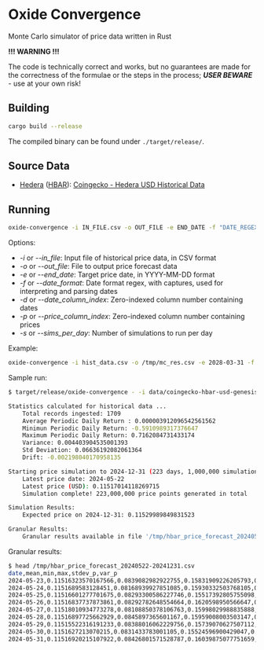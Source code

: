# Oxide Convergence

Monte Carlo simulator of price data written in Rust

**!!! WARNING !!!**

The code is technically correct and works, but no guarantees are made for the correctness of the formulae or the steps in the process; **_USER BEWARE_** - use at your own risk!

## Building

```sh
cargo build --release
```

The compiled binary can be found under `./target/release/`.

## Source Data

- [Hedera](https://hedera.com/) ([HBAR](https://hedera.com/hbar)): [Coingecko - Hedera USD Historical Data](https://www.coingecko.com/en/coins/hedera/historical_data)

## Running

```sh
oxide-convergence -i IN_FILE.csv -o OUT_FILE -e END_DATE -f "DATE_REGEX" -d DATE_COLUMN_INDEX -p PRICE_COLUMN_INDEX -s INTEGER
```

Options:

- _-i_ or _--in_file_: Input file of historical price data, in CSV format
- _-o_ or _--out_file_: File to output price forecast data
- _-e_ or _--end_date_: Target price date, in YYYY-MM-DD format
- _-f_ or _--date_format_: Date format regex, with captures, used for interpreting and parsing dates
- _-d_ or _--date_column_index_: Zero-indexed column number containing dates
- _-p_ or _--price_column_index_: Zero-indexed column number containing prices
- _-s_ or _--sims_per_day_: Number of simulations to run per day

Example:

```sh
oxide-convergence -i hist_data.csv -o /tmp/mc_res.csv -e 2028-03-31 -f "^(\d{4})-(\d{2})-(\d{2}).*$" -d0 -p1 -s 5000
```

Sample run:

```sh
$ target/release/oxide-convergence - -i data/coingecko-hbar-usd-genesis-20240522.csv -o /tmp/hbar_price_forecast_20240522-20241231.csv -e 2024-12-31 -f '^(\d{4})-(\d{2})-(\d{2}).*$' -d0 -p1 -s 1000000`

Statistics calculated for historical data ...
    Total records ingested: 1709
    Average Periodic Daily Return : 0.000003912096542561562
    Minimun Periodic Daily Return: -0.5910989317376647
    Maximum Periodic Daily Return: 0.7162084731433174
    Variance: 0.004403904535001393
    Std Deviation: 0.06636192082061364
    Drift: -0.002198040170958135

Starting price simulation to 2024-12-31 (223 days, 1,000,000 simulations per day) ...
    Latest price date: 2024-05-22
    Latest price (USD): 0.11517014118269715
    Simulation complete! 223,000,000 price points generated in total

Simulation Results:
    Expected price on 2024-12-31: 0.11529989849831523

Granular Results:
    Granular results available in file '/tmp/hbar_price_forecast_20240522-20241231.csv'
```

Granular results:

```sh
$ head /tmp/hbar_price_forecast_20240522-20241231.csv 
date,mean,min,max,stdev_p,var_p
2024-05-23,0.11516323570167566,0.0839082982922755,0.15831909226205793,0.007648172508418186,0.00005849454271852373
2024-05-24,0.1151689583128451,0.08168939927851085,0.15930332503768105,0.007655587278523286,0.00005860801657908758
2024-05-25,0.11516601277701675,0.08293300586227746,0.15517392805755098,0.007650689241921117,0.00005853304587644752
2024-05-26,0.11516837737873861,0.08292782648554664,0.1620598950566647,0.007655203630621842,0.000058602142626285835
2024-05-27,0.11518010934773278,0.08108850378106763,0.15998029988835888,0.007656924789108562,0.000058628497226065194
2024-05-28,0.11516897725662929,0.0845897365601167,0.15959008003503147,0.007652190895622956,0.00005855602550305485
2024-05-29,0.11515522316191233,0.08388016062229756,0.15739070627507112,0.007663907589648068,0.00005873547954266526
2024-05-30,0.1151627213070215,0.0831433783001105,0.15524596900429047,0.007652309325092416,0.00005855783800689635
2024-05-31,0.11516920215107922,0.08426801571528787,0.16039875077751659,0.007650165380773309,0.000058525030353182424
```
